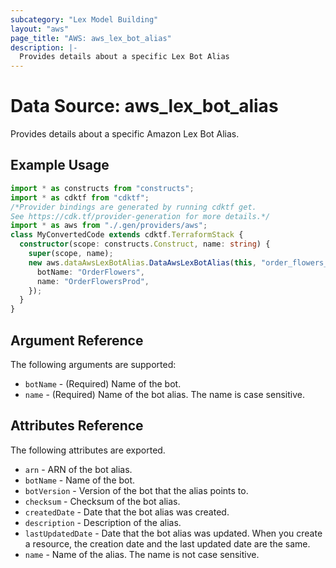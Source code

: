 ```yaml
---
subcategory: "Lex Model Building"
layout: "aws"
page_title: "AWS: aws_lex_bot_alias"
description: |-
  Provides details about a specific Lex Bot Alias
---
```


# Data Source: aws_lex_bot_alias

Provides details about a specific Amazon Lex Bot Alias.

## Example Usage

```typescript
import * as constructs from "constructs";
import * as cdktf from "cdktf";
/*Provider bindings are generated by running cdktf get.
See https://cdk.tf/provider-generation for more details.*/
import * as aws from "./.gen/providers/aws";
class MyConvertedCode extends cdktf.TerraformStack {
  constructor(scope: constructs.Construct, name: string) {
    super(scope, name);
    new aws.dataAwsLexBotAlias.DataAwsLexBotAlias(this, "order_flowers_prod", {
      botName: "OrderFlowers",
      name: "OrderFlowersProd",
    });
  }
}

```

## Argument Reference

The following arguments are supported:

* `botName` - (Required) Name of the bot.
* `name` - (Required) Name of the bot alias. The name is case sensitive.

## Attributes Reference

The following attributes are exported.

* `arn` - ARN of the bot alias.
* `botName` - Name of the bot.
* `botVersion` - Version of the bot that the alias points to.
* `checksum` - Checksum of the bot alias.
* `createdDate` - Date that the bot alias was created.
* `description` - Description of the alias.
* `lastUpdatedDate` - Date that the bot alias was updated. When you create a resource, the creation date and the last updated date are the same.
* `name` - Name of the alias. The name is not case sensitive.

<!-- cache-key: cdktf-0.17.0-pre.15 input-299a56d2727ef729d1884f52cff9009ceb656a1f5ca25bdada991ab3436f4116 -->